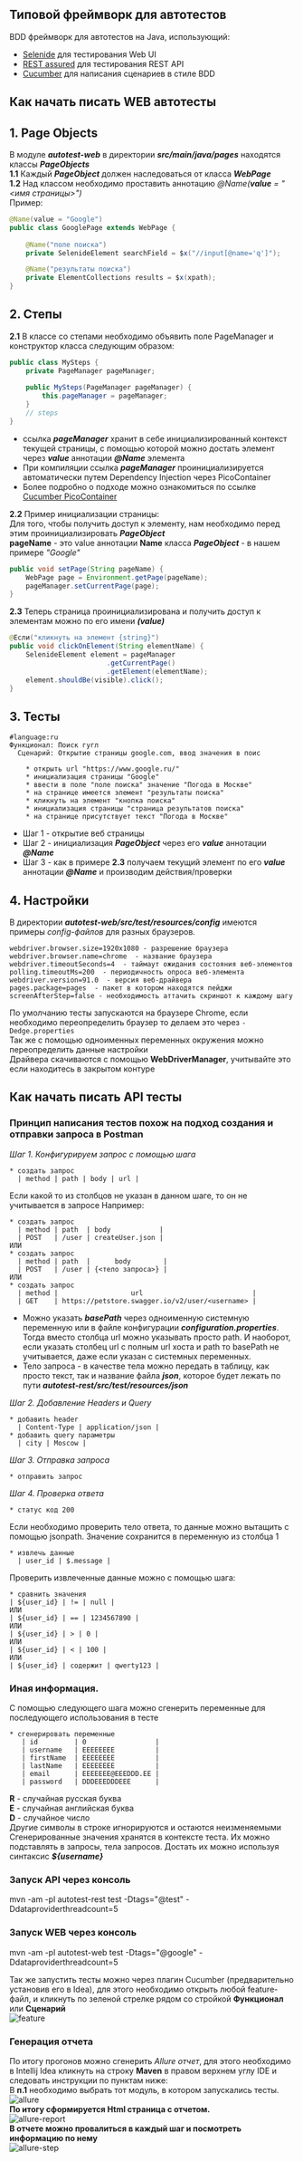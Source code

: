 
## Типовой фреймворк для автотестов
BDD фреймворк для автотестов на Java, использующий:
- [Selenide](https://ru.selenide.org) для тестирования Web UI
- [REST assured](https://rest-assured.io) для тестирования REST API
- [Cucumber](https://cucumber.io) для написания сценариев в стиле BDD

## Как начать писать WEB автотесты
## 1.  Page Objects
В модуле ***autotest-web*** в директории ***src/main/java/pages*** находятся классы ***PageObjects***<br/>
**1.1** Каждый ***PageObject*** должен наследоваться от класса ***WebPage***<br/>
**1.2** Над классом необходимо проставить аннотацию *@Name(**value** = "<имя страницы>")*<br/>
Пример:<br/>
```java
@Name(value = "Google")
public class GooglePage extends WebPage {
    
    @Name("поле поиска") 
    private SelenideElement searchField = $x("//input[@name='q']");

    @Name("результаты поиска")
    private ElementCollections results = $x(xpath);
}
```
## 2. Степы
**2.1** В классе со степами необходимо объявить поле PageManager и конструктор класса следующим образом:<br/>
```java
public class MySteps {
    private PageManager pageManager;
		
    public MySteps(PageManager pageManager) {  
	    this.pageManager = pageManager;  
    }
    // steps
}
```
* ссылка ***pageManager*** хранит в себе инициализированный контекст текущей страницы, с помощью которой можно достать элемент через ***value*** аннотации  ***@Name*** элемента <br/>
* При компиляции ссылка ***pageManager*** проинициализируется автоматически путем Dependency Injection через PicoContainer <br/>
* Более подробно о подходе можно ознакомиться по ссылке [Cucumber PicoContainer](https://cucumber.io/docs/cucumber/state/) <br/>

**2.2** Пример инициализации страницы:<br/>
Для того, чтобы получить доступ к элементу, нам необходимо перед этим проинициализировать ***PageObject*** <br/>
**pageName** - это value аннотации **Name** класса ***PageObject*** - в нашем примере *"Google"*
```java
public void setPage(String pageName) {
    WebPage page = Environment.getPage(pageName);
    pageManager.setCurrentPage(page);
}
```
**2.3** Теперь страница проинициализирована и получить доступ к элементам можно по его имени ***(value)***<br/>
```java
@Если("кликнуть на элемент {string}")
public void clickOnElement(String elementName) {
    SelenideElement element = pageManager
                        .getCurrentPage()
                        .getElement(elementName);
    element.shouldBe(visible).click();
}
```

## 3. Тесты

```gherkin
#language:ru
Функционал: Поиск гугл
  Сценарий: Открытие страницы google.com, ввод значения в поис

    * открыть url "https://www.google.ru/"
    * инициализация страницы "Google"
    * ввести в поле "поле поиска" значение "Погода в Москве"
    * на странице имеется элемент "результаты поиска"
    * кликнуть на элемент "кнопка поиска"
    * инициализация страницы "страница результатов поиска"
    * на странице присутствует текст "Погода в Москве"
```
* Шаг 1 - открытие веб страницы
* Шаг 2 - инициализация ***PageObject*** через его ***value*** аннотации ***@Name***
* Шаг 3 - как в примере **2.3** получаем текущий элемент по его ***value*** аннотации ***@Name*** и производим действия/проверки

## 4. Настройки
В директории ***autotest-web/src/test/resources/config*** имеются примеры *config-файлов* для разных браузеров.
```properties
webdriver.browser.size=1920x1080 - разрешение браузера
webdriver.browser.name=chrome  - название браузера
webdriver.timeoutSeconds=4  - таймаут ожидания состояния веб-элементов
polling.timeoutMs=200  - периодичность опроса веб-элемента
webdriver.version=91.0  - версия веб-драйвера
pages.package=pages  - пакет в котором находятся пейджи
screenAfterStep=false - необходимость аттачить скриншот к каждому шагу
```
По умолчанию тесты запускаются на браузере Chrome, если необходимо переопределить браузер то делаем это через ```-Dedge.properties```<br>
Так же с помощью одноименных переменных окружения можно переопределить данные настройки<br>
Драйвера скачиваются с помощью **WebDriverManager**, учитывайте это если находитесь в закрытом контуре

## Как начать писать API тесты
### Принцип написания тестов похож на подход создания и отправки запроса в Postman
*Шаг 1. Конфигурируем запрос с помощью шага*
```gherkin
* создать запрос  
  | method | path | body | url |
```
Если какой то из столбцов не указан в данном шаге, то он не учитывается в запросе
Например:
```gherkin
* создать запрос  
  | method | path  | body            |  
  | POST   | /user | createUser.json |
ИЛИ
* создать запрос  
  | method | path  |      body        |  
  | POST   | /user | {<тело запроса>} |
ИЛИ
* создать запрос  
  | method |                  url                           |   
  | GET    | https://petstore.swagger.io/v2/user/<username> |
```
* Можно указать ***basePath*** через одноименную системную переменную или в файле конфигурации ***configuration.properties***. Тогда вместо столбца url можно указывать просто path. И наоборот, если указать столбец url с полным url хоста и path то basePath не учитывается, даже если указан с системных переменных.
* Тело запроса - в качестве тела можно передать в таблицу, как просто текст, так и название файла ***json***, которое будет лежать по пути ***autotest-rest/src/test/resources/json***

*Шаг 2. Добавление Headers и Query*
```gherkin
* добавить header  
  | Content-Type | application/json |
* добавить query параметры  
  | city | Moscow |
```
*Шаг 3. Отправка запроса*
```gherkin
* отправить запрос
```
*Шаг 4. Проверка ответа*
```gherkin
* статус код 200
```
Если необходимо проверить тело ответа, то данные можно вытащить с помощью jsonpath. Значение сохранится в переменную из столбца 1<br/>
```gherkin
* извлечь данные  
  | user_id | $.message |
```
Проверить извлеченные данные можно с помощью шага:
```gherkin
* сравнить значения  
| ${user_id} | != | null |
ИЛИ
| ${user_id} | == | 1234567890 |
ИЛИ
| ${user_id} | > | 0 |
ИЛИ
| ${user_id} | < | 100 |
ИЛИ
| ${user_id} | содержит | qwerty123 |
```
### Иная информация.
С помощью следующего шага можно сгенерить переменные для последующего использования в тесте
```gherkin
* сгенерировать переменные
   | id         | 0                 |
   | username   | EEEEEEEE          |
   | firstName  | EEEEEEEE          |
   | lastName   | EEEEEEEE          |
   | email      | EEEEEEE@EEEDDD.EE |
   | password   | DDDEEEDDDEEE      |
```
**R** - случайная русская буква<br/>
**E** - случайная английская буква<br/>
**D** - случайное число<br/>
Другие символы в строке игнорируются и остаются неизменяемыми
Сгенерированные значения хранятся в контексте теста. Их можно подставлять в запросы, тела запросов. Достать их можно используя синтаксис ***${username}***<br/>

### Запуск API через консоль
mvn -am -pl autotest-rest test -Dtags="@test" -Ddataproviderthreadcount=5

### Запуск WEB через консоль
mvn -am -pl autotest-web test -Dtags="@google" -Ddataproviderthreadcount=5

Так же запустить тесты можно через плагин Cucumber (предварительно установив его в Idea), для этого необходимо открыть любой feature-файл, и кликнуть по зеленой стрелке рядом со стройкой **Функционал** или **Сценарий**<br/>
![feature](images/run-feature.png)

### Генерация отчета
По итогу прогонов можно сгенерить _Allure отчет_, для этого необходимо в Intellij Idea кликнуть на строку **Maven** в правом верхнем углу IDE и следовать инструкции по пунктам ниже:<br/>
В **п.1** необходимо выбрать тот модуль, в котором запускались тесты.<br/>
![allure](images/allure.png)<br/>
**По итогу сформируется Html страница с отчетом.**<br/>
![allure-report](images/allure_report.png)<br/>
**В отчете можно провалиться в каждый шаг и посмотреть информацию по нему**<br/>
![allure-step](images/allure_report_steps.png)<br/>
